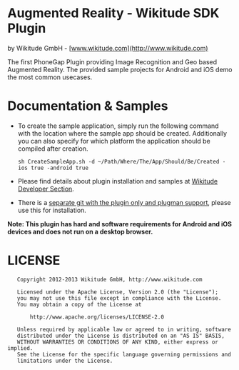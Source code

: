
# Augmented Reality - Wikitude SDK Plugin
by Wikitude GmbH - [www.wikitude.com](http://www.wikitude.com)

The first PhoneGap Plugin providing Image Recognition and Geo based Augmented Reality.
The provided sample projects for Android and iOS demo the most common usecases. 

# Documentation & Samples

- To create the sample application, simply run the following command with the location where the sample app should be created. Additionally you can also specify for which platform the application should be compiled after creation.
	
	`sh CreateSampleApp.sh -d ~/Path/Where/The/App/Should/Be/Created -ios true -android true`

- Please find details about plugin installation and samples at [Wikitude Developer Section](http://developer.wikitude.com/documentation/phonegap).
- There is a [separate git with the plugin only and plugman support](https://github.com/Wikitude/wikitude), please use this for installation.


**Note: This plugin has hard and software requirements for Android and iOS devices and does not run on a desktop browser.**

# LICENSE

``` 
   Copyright 2012-2013 Wikitude GmbH, http://www.wikitude.com

   Licensed under the Apache License, Version 2.0 (the "License");
   you may not use this file except in compliance with the License.
   You may obtain a copy of the License at

       http://www.apache.org/licenses/LICENSE-2.0

   Unless required by applicable law or agreed to in writing, software
   distributed under the License is distributed on an "AS IS" BASIS,
   WITHOUT WARRANTIES OR CONDITIONS OF ANY KIND, either express or implied.
   See the License for the specific language governing permissions and
   limitations under the License.
``` 
